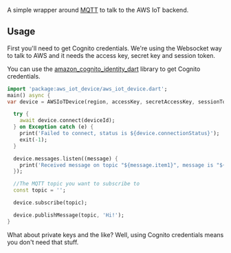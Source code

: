 A simple wrapper around [MQTT](https://pub.dartlang.org/packages/mqtt_client) to talk to the AWS IoT backend.

## Usage

First you'll need to get Cognito credentials. We're using the Websocket way to talk to AWS and it needs the access key, secret key and session token.

You can use the [amazon_cognito_identity_dart](https://pub.dartlang.org/packages/amazon_cognito_identity_dart) library to get Cognito credentials.

```dart
import 'package:aws_iot_device/aws_iot_device.dart';
main() async {
var device = AWSIoTDevice(region, accessKey, secretAccessKey, sessionToken, host);

  try {
    await device.connect(deviceId);
  } on Exception catch (e) {
    print('Failed to connect, status is ${device.connectionStatus}');
    exit(-1);
  }

  device.messages.listen((message) {
    print('Received message on topic "${message.item1}", message is "${message.item2}"');
  });

  //The MQTT topic you want to subscribe to
  const topic = '';

  device.subscribe(topic);

  device.publishMessage(topic, 'Hi!');
}
```

What about private keys and the like? Well, using Cognito credentials means you don't need that stuff.
